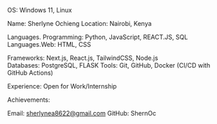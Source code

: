 OS: Windows 11, Linux 

Name: Sherlyne Ochieng 
Location: Nairobi, Kenya

Languages. Programming: Python, JavaScript, REACT.JS, SQL 
Languages.Web: HTML, CSS

Frameworks: Next.js, React.js, TailwindCSS, Node.js  
Databases: PostgreSQL, FLASK
Tools: Git, GitHub, Docker (CI/CD with GitHub Actions)

Experience:
Open for Work/Internship 

Achievements:

Email: sherlynea8622@gmail.com
GitHub: ShernOc
